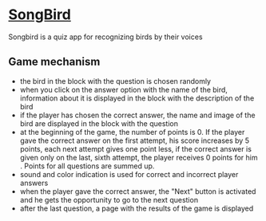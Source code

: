 # [SongBird]()
Songbird is a quiz app for recognizing birds by their voices

## Game mechanism
- the bird in the block with the question is chosen randomly
- when you click on the answer option with the name of the bird, information about it is displayed in the block with the description of the bird
- if the player has chosen the correct answer, the name and image of the bird are displayed in the block with the question
- at the beginning of the game, the number of points is 0. If the player gave the correct answer on the first attempt, his score increases by 5 points, each next attempt gives one point less, if the correct answer is given only on the last, sixth attempt, the player receives 0 points for him . Points for all questions are summed up.
- sound and color indication is used for correct and incorrect player answers
- when the player gave the correct answer, the "Next" button is activated and he gets the opportunity to go to the next question
- after the last question, a page with the results of the game is displayed
